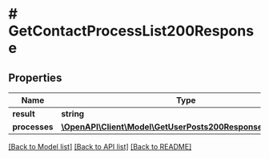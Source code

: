 # # GetContactProcessList200Response

## Properties

Name | Type | Description | Notes
------------ | ------------- | ------------- | -------------
**result** | **string** |  | [optional]
**processes** | [**\OpenAPI\Client\Model\GetUserPosts200ResponsePostsInner[]**](GetUserPosts200ResponsePostsInner.md) |  | [optional]

[[Back to Model list]](../../README.md#models) [[Back to API list]](../../README.md#endpoints) [[Back to README]](../../README.md)
